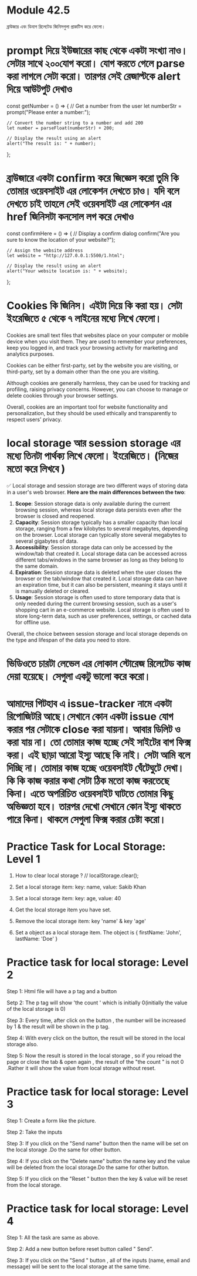 # Module 42.5

ব্রাউজার এবং ডিবাগ রিলেটেড জিনিসগুলা প্রাকটিস করে ফেলো।  



# prompt দিয়ে ইউজারের কাছ থেকে একটা সংখ্যা নাও। সেটার সাথে ২০০যোগ করো। যোগ করতে গেলে parse করা লাগলে সেটা করো। তারপর সেই রেজাল্টকে alert দিয়ে আউটপুট দেখাও 

const getNumber = () => {
    // Get a number from the user
    let numberStr = prompt("Please enter a number:");

    // Convert the number string to a number and add 200
    let number = parseFloat(numberStr) + 200;

    // Display the result using an alert
    alert("The result is: " + number);


};

# ব্রাউজারে একটা confirm করে জিজ্ঞেস করো তুমি কি তোমার ওয়েবসাইট এর লোকেশন দেখতে চাও। যদি বলে দেখতে চাই তাহলে সেই ওয়েবসাইট এর লোকেশন এর href জিনিসটা কনসোল লগ করে দেখাও 

const confirmHere = () => {
    // Display a confirm dialog
    confirm("Are you sure to know the location of your website?");

    // Assign the website address
    let website = "http://127.0.0.1:5500/1.html";

    // Display the result using an alert
    alert("Your website location is: " + website);
};

# Cookies কি জিনিস। এইটা দিয়ে কি করা হয়। সেটা ইংরেজিতে ৫ থেকে ৭ লাইনের মধ্যে লিখে ফেলো। 

Cookies are small text files that websites place on your computer or mobile device when you visit them. They are used to remember your preferences, keep you logged in, and track your browsing activity for marketing and analytics purposes.

Cookies can be either first-party, set by the website you are visiting, or third-party, set by a domain other than the one you are visiting.

Although cookies are generally harmless, they can be used for tracking and profiling, raising privacy concerns. However, you can choose to manage or delete cookies through your browser settings.

Overall, cookies are an important tool for website functionality and personalization, but they should be used ethically and transparently to respect users' privacy.

# local storage আর session storage এর মধ্যে তিনটা পার্থক্য লিখে ফেলো। ইংরেজিতে। (নিজের মতো করে লিখবে )

✅ Local storage and session storage are two different ways of storing data in a user's web browser. **Here are the main differences between the two**:

1. **Scope**: Session storage data is only available during the current browsing session, whereas local storage data persists even after the browser is closed and reopened.
2. **Capacity**: Session storage typically has a smaller capacity than local storage, ranging from a few kilobytes to several megabytes, depending on the browser. Local storage can typically store several megabytes to several gigabytes of data.
3. **Accessibility**: Session storage data can only be accessed by the window/tab that created it. Local storage data can be accessed across different tabs/windows in the same browser as long as they belong to the same domain.
4. **Expiration**: Session storage data is deleted when the user closes the browser or the tab/window that created it. Local storage data can have an expiration time, but it can also be persistent, meaning it stays until it is manually deleted or cleared.
5. **Usage**: Session storage is often used to store temporary data that is only needed during the current browsing session, such as a user's shopping cart in an e-commerce website. Local storage is often used to store long-term data, such as user preferences, settings, or cached data for offline use.

Overall, the choice between session storage and local storage depends on the type and lifespan of the data you need to store.


# ভিডিওতে চারটা লেভেল এর লোকাল স্টোরেজ রিলেটেড কাজ দেয়া হয়েছে। সেগুলা একটু ভালো করে করো। 

# আমাদের গিটহাব এ issue-tracker নামে একটা রিপোজিটরি আছে।সেখানে কোন একটা issue যোগ করার পর সেটাকে close করা যায়না। আবার ডিলিট ও করা যায় না। তো তোমার কাজ হচ্ছে সেই সাইটের বাগ ফিক্স করা। এই ছাড়া আরো ইস্যু আছে কি নাই। সেটা আমি বলে দিচ্ছি না। তোমার কাজ হচ্ছে ওয়েবসাইট ঘেঁটেঘুটে দেখা। কি কি কাজ করার কথা সেটা ঠিক মতো কাজ করতেছে কিনা। এতে অপরিচিত ওয়েবসাইট ঘাটতে তোমার কিছু অভিজ্ঞতা হবে। তারপর দেখো সেখানে কোন ইস্যু থাকতে পারে কিনা। থাকলে সেগুলা ফিক্স করার চেষ্টা করো। 


# Practice Task for Local Storage: Level 1

1. How to clear local storage ?
// localStorage.clear();

2. Set a local storage item: key: name, value: Sakib Khan

3. Set a local storage item: key: age, value: 40

4. Get the local storage item you have set.

5. Remove the local storage item: key 'name' & key 'age'

6. Set a object as a local storage item. The object is {
    firstName: 'John', lastName: 'Doe'
}

# Practice task for local storage: Level 2

Step 1: Html file will have a p tag and a button

Setp 2: The p tag will show 'the count ' which is initially 0(initially the value of the local storage is 0)

Step 3: Every time, after click on the button , the number will be increased by 1 & the result will be shown in the p tag.

Step 4: With every click on the button, the result will be stored in the local storage also.

Step 5: Now the result is stored in the local storage , so if you reload the page or close the tab & open again , the result of the  "the count " is not 0 .Rather it will show the value from local storage without reset.

# Practice task for local storage: Level 3

Step 1: Create a form like the picture.

Step 2: Take the inputs

Step 3: If you click on the "Send name" button then the name will be set on the local storage .Do the same for other button.

Step 4: If you click on the "Delete name" button the name key and the value will be deleted from the local storage.Do the same for other button.

Step 5: If you click on the "Reset " button then the key & value will be reset from the local storage.

# Practice task for local storage: Level 4

Step 1: All the task are same as above.

Step 2: Add a new button before reset button called " Send".

Step 3: If you click on the "Send " button , all of the inputs (name, email and message) will be sent to the local storage at the same time.



